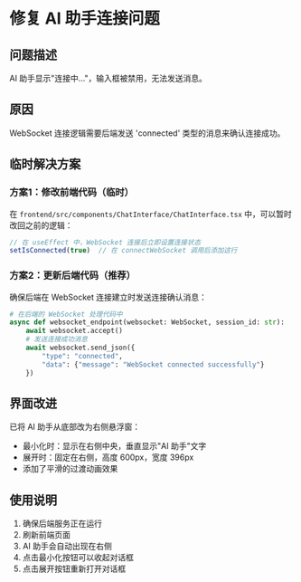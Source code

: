 # 修复 AI 助手连接问题

## 问题描述
AI 助手显示"连接中..."，输入框被禁用，无法发送消息。

## 原因
WebSocket 连接逻辑需要后端发送 'connected' 类型的消息来确认连接成功。

## 临时解决方案

### 方案1：修改前端代码（临时）
在 `frontend/src/components/ChatInterface/ChatInterface.tsx` 中，可以暂时改回之前的逻辑：

```typescript
// 在 useEffect 中，WebSocket 连接后立即设置连接状态
setIsConnected(true)  // 在 connectWebSocket 调用后添加这行
```

### 方案2：更新后端代码（推荐）
确保后端在 WebSocket 连接建立时发送连接确认消息：

```python
# 在后端的 WebSocket 处理代码中
async def websocket_endpoint(websocket: WebSocket, session_id: str):
    await websocket.accept()
    # 发送连接成功消息
    await websocket.send_json({
        "type": "connected",
        "data": {"message": "WebSocket connected successfully"}
    })
```

## 界面改进
已将 AI 助手从底部改为右侧悬浮窗：
- 最小化时：显示在右侧中央，垂直显示"AI 助手"文字
- 展开时：固定在右侧，高度 600px，宽度 396px
- 添加了平滑的过渡动画效果

## 使用说明
1. 确保后端服务正在运行
2. 刷新前端页面
3. AI 助手会自动出现在右侧
4. 点击最小化按钮可以收起对话框
5. 点击展开按钮重新打开对话框 